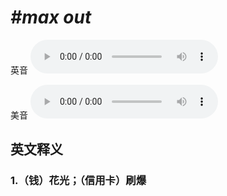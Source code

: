 # ***\#max out*** 
英音
<audio src="./media/max out1_AAC.aac" controls="controls"></audio>

美音
<audio src="./media/max out2_AAC.aac" controls="controls"></audio>



  

英文释义
---
### 1.**（钱）花光；（信用卡）刷爆**  


